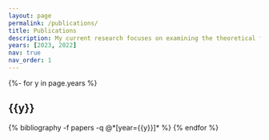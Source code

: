 ```yaml
---
layout: page
permalink: /publications/
title: Publications
description: My current research focuses on examining the theoretical foundations of decentralized learning (or swarm learning). I am also dedicated to utilizing elegant theoretical insights to construct fast and generalizable decentralized learning algorithms. Please refer to my publicatios below.
years: [2023, 2022]
nav: true
nav_order: 1
---
```

<!-- _pages/publications.md -->
<div class="publications">

{%- for y in page.years %}
  <h2 class="year">{{y}}</h2>
  {% bibliography -f papers -q @*[year={{y}}]* %}
{% endfor %}

</div>
